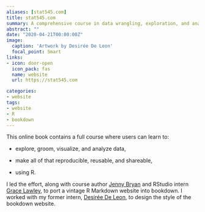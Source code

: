 ```yaml
---
aliases: [stat545.com]
title: stat545.com 
summary: A comprehensive course in data wrangling, exploration, and analysis with R
abstract: ""
date: "2020-04-21T00:00:00Z"
image:
  caption: 'Artwork by Desirée De Leon'
  focal_point: Smart
links:
- icon: door-open
  icon_pack: fas
  name: website
  url: https://stat545.com

categories:
- website
tags:
- website
- R
- bookdown
---
```


This online book contains a full course where users can learn to:

+ explore, groom, visualize, and analyze data,

+ make all of that reproducible, reusable, and shareable,

+ using R.

I led the effort, along with course author [Jenny Bryan](https://jennybryan.org/) and RStudio intern [Grace Lawley](https://grace.rbind.io), to port a vintage R Markdown website into bookdown. I worked with my former intern, [Desirée De Leon](https://desiree.rbind.io), to design the style of the bookdown website.